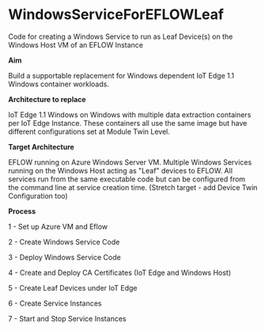 # WindowsServiceForEFLOWLeaf
Code for creating a Windows Service to run as Leaf Device(s) on the Windows Host VM of an EFLOW Instance

**Aim**

Build a supportable replacement for Windows dependent IoT Edge 1.1 Windows container workloads.

**Architecture to replace**

IoT Edge 1.1 Windows on Windows with multiple data extraction containers per IoT Edge Instance. These containers all use the same image but have different configurations set at Module Twin Level.

**Target Architecture**

EFLOW running on Azure Windows Server VM. Multiple Windows Services running on the Windows Host acting as "Leaf" devices to EFLOW. All services run from the same executable code but can be configured from the command line at service creation time. (Stretch target - add Device Twin Configuration too)

**Process**

1 - Set up Azure VM and Eflow

2 - Create Windows Service Code

3 - Deploy Windows Service Code

4 - Create and Deploy CA Certificates (IoT Edge and Windows Host)

5 - Create Leaf Devices under IoT Edge

6 - Create Service Instances

7 - Start and Stop Service Instances


